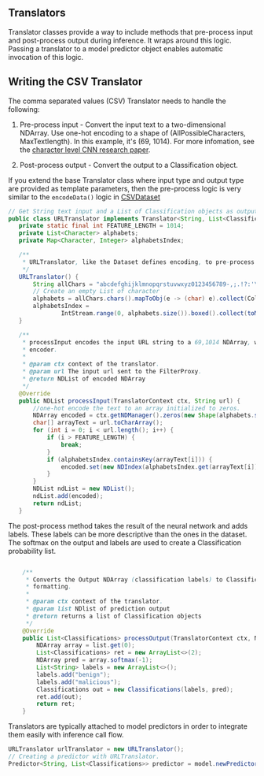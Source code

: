 ## Translators

Translator classes provide a way to include methods that pre-process input and post-process output during inference. It wraps around this logic. Passing a translator to a model predictor object enables automatic invocation of this logic.


## Writing the CSV Translator

The comma separated values (CSV) Translator needs to handle the following:

   1. Pre-process input - Convert the input text to a two-dimensional NDArray. Use one-hot encoding to a shape of (AllPossibleCharacters, MaxTextlength). In this example, it's (69, 1014). For more infomation, see the [character level CNN research paper](https://arxiv.org/abs/1509.01626).
   
   2. Post-process output - Convert the output to a Classification object.
   
   
 If you extend the base Translator class where input type and output type are provided as template parameters, then the pre-process logic is very similar to the ```encodeData()``` logic in [CSVDataset](dataset_creation.md)
 
 ```java
// Get String text input and a List of Classification objects as output, for the URL translator
public class URLTranslator implements Translator<String, List<Classifications>> {
    private static final int FEATURE_LENGTH = 1014;
    private List<Character> alphabets;
    private Map<Character, Integer> alphabetsIndex;

    /**
     * URLTranslator, like the Dataset defines encoding, to pre-process incoming inference requests
     */
    URLTranslator() {
        String allChars = "abcdefghijklmnopqrstuvwxyz0123456789-,;.!?:'\"/\\|_@#$%^&*~`+ =<>()[]{}";
        // Create an empty List of character
        alphabets = allChars.chars().mapToObj(e -> (char) e).collect(Collectors.toList());
        alphabetsIndex =
                IntStream.range(0, alphabets.size()).boxed().collect(toMap(alphabets::get, i -> i));
    }

    /**
     * processInput encodes the input URL string to a 69,1014 NDArray, works like Training data
     * encoder.
     *
     * @param ctx context of the translator.
     * @param url The input url sent to the FilterProxy.
     * @return NDList of encoded NDArray
     */
    @Override
    public NDList processInput(TranslatorContext ctx, String url) {
        //one-hot encode the text to an array initialized to zeros.
        NDArray encoded = ctx.getNDManager().zeros(new Shape(alphabets.size(), FEATURE_LENGTH));
        char[] arrayText = url.toCharArray();
        for (int i = 0; i < url.length(); i++) {
            if (i > FEATURE_LENGTH) {
                break;
            }
            if (alphabetsIndex.containsKey(arrayText[i])) {
                encoded.set(new NDIndex(alphabetsIndex.get(arrayText[i]), i), 1);
            }
        }
        NDList ndList = new NDList();
        ndList.add(encoded);
        return ndList;
    }
```

The post-process method takes the result of the neural network and adds labels. These labels can be more descriptive than the ones in the dataset. The softmax on the output and labels are used to create a Classification probability list.

```java

    /**
     * Converts the Output NDArray (classification labels) to Classification objects for easy
     * formatting.
     *
     * @param ctx context of the translator.
     * @param list NDlist of prediction output
     * @return returns a list of Classification objects
     */
    @Override
    public List<Classifications> processOutput(TranslatorContext ctx, NDList list) {
        NDArray array = list.get(0);
        List<Classifications> ret = new ArrayList<>(2);
        NDArray pred = array.softmax(-1);
        List<String> labels = new ArrayList<>();
        labels.add("benign");
        labels.add("malicious");
        Classifications out = new Classifications(labels, pred);
        ret.add(out);
        return ret;
    }
```

Translators are typically attached to model predictors in order to integrate them easily with inference call flow.

```java
URLTranslator urlTranslator = new URLTranslator(); 
// Creating a predictor with URLTranslator.
Predictor<String, List<Classifications>> predictor = model.newPredictor(urlTranslator);
```
